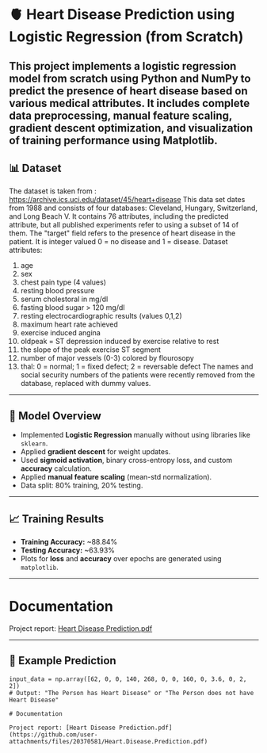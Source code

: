 # 🫀 Heart Disease Prediction using Logistic Regression (from Scratch)

This project implements a logistic regression model **from scratch** using **Python** and **NumPy** to predict the presence of heart disease based on various medical attributes. It includes complete **data preprocessing**, **manual feature scaling**, **gradient descent optimization**, and **visualization** of training performance using **Matplotlib**.
---

## 📊 Dataset
The dataset is taken from : https://archive.ics.uci.edu/dataset/45/heart+disease
This data set dates from 1988 and consists of four databases: Cleveland, Hungary, Switzerland, and Long Beach V. It contains 76 attributes, including the predicted attribute, but all published experiments refer to using a subset of 14 of them. The "target" field refers to the presence of heart disease in the patient. It is integer valued 0 = no disease and 1 = disease.
Dataset attributes:
1. age
2. sex
3. chest pain type (4 values)
4. resting blood pressure
5. serum cholestoral in mg/dl
6. fasting blood sugar > 120 mg/dl
7. resting electrocardiographic results (values 0,1,2)
8. maximum heart rate achieved
9. exercise induced angina
10. oldpeak = ST depression induced by exercise relative to rest
11. the slope of the peak exercise ST segment
12. number of major vessels (0-3) colored by flourosopy
13. thal: 0 = normal; 1 = fixed defect; 2 = reversable defect
The names and social security numbers of the patients were recently removed from the database, replaced with dummy values.

---

## 🚀 Model Overview

- Implemented **Logistic Regression** manually without using libraries like `sklearn`.
- Applied **gradient descent** for weight updates.
- Used **sigmoid activation**, binary cross-entropy loss, and custom **accuracy** calculation.
- Applied **manual feature scaling** (mean-std normalization).
- Data split: 80% training, 20% testing.

---

## 📈 Training Results

- **Training Accuracy:** ~88.84%
- **Testing Accuracy:** ~63.93%
- Plots for **loss** and **accuracy** over epochs are generated using `matplotlib`.

---
# Documentation

Project report: [Heart Disease Prediction.pdf](https://github.com/user-attachments/files/20370581/Heart.Disease.Prediction.pdf)

---

## 🧠 Example Prediction

```'python
input_data = np.array([62, 0, 0, 140, 268, 0, 0, 160, 0, 3.6, 0, 2, 2])
# Output: "The Person has Heart Disease" or "The Person does not have Heart Disease"

# Documentation

Project report: [Heart Disease Prediction.pdf](https://github.com/user-attachments/files/20370581/Heart.Disease.Prediction.pdf)
